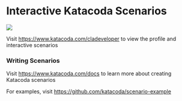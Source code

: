 # Interactive Katacoda Scenarios

[![](http://shields.katacoda.com/katacoda/cladeveloper/count.svg)](https://www.katacoda.com/cladeveloper "Get your profile on Katacoda.com")

Visit https://www.katacoda.com/cladeveloper to view the profile and interactive scenarios

### Writing Scenarios
Visit https://www.katacoda.com/docs to learn more about creating Katacoda scenarios

For examples, visit https://github.com/katacoda/scenario-example
